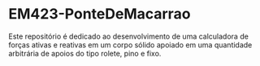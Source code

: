 # EM423-PonteDeMacarrao

Este repositório é dedicado ao desenvolvimento de uma calculadora de forças ativas e reativas em um corpo sólido apoiado em uma quantidade arbitrária de apoios do tipo rolete, pino e fixo.
